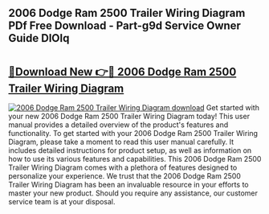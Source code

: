 ## 2006 Dodge Ram 2500 Trailer Wiring Diagram PDf Free Download - Part-g9d Service Owner Guide DlOIq

# <h2><a href="http://dfhq38x.blite.top/?on=2006+Dodge+Ram+2500+Trailer+Wiring+Diagram">🔗Download New 👉🔴 2006 Dodge Ram 2500 Trailer Wiring Diagram</a></h2>

[![2006 Dodge Ram 2500 Trailer Wiring Diagram download](https://i.imgur.com/lujVjoI.png)](http://dfhq38x.blite.top/?on=2006+Dodge+Ram+2500+Trailer+Wiring+Diagram)
Get started with your new 2006 Dodge Ram 2500 Trailer Wiring Diagram today! This user manual provides a detailed overview of the product's features and functionality. To get started with your 2006 Dodge Ram 2500 Trailer Wiring Diagram, please take a moment to read this user manual carefully. It includes detailed instructions for product setup, as well as information on how to use its various features and capabilities. This 2006 Dodge Ram 2500 Trailer Wiring Diagram comes with a plethora of features designed to personalize your experience. We trust that the 2006 Dodge Ram 2500 Trailer Wiring Diagram has been an invaluable resource in your efforts to master your new product. Should you require any assistance, our customer service team is at your disposal.
